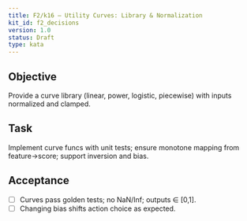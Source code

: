 ```yaml
---
title: F2/k16 — Utility Curves: Library & Normalization
kit_id: f2_decisions
version: 1.0
status: Draft
type: kata
---
```

## Objective
Provide a curve library (linear, power, logistic, piecewise) with inputs normalized and clamped.
## Task
Implement curve funcs with unit tests; ensure monotone mapping from feature→score; support inversion and bias.
## Acceptance
- [ ] Curves pass golden tests; no NaN/Inf; outputs ∈ [0,1].
- [ ] Changing bias shifts action choice as expected.